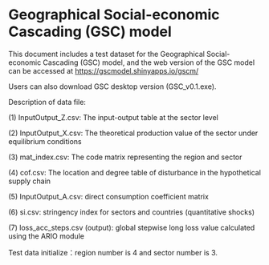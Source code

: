# Geographical Social-economic Cascading (GSC) model

This document includes a test dataset for the Geographical Social-economic Cascading (GSC) model, and the web version of the GSC model can be accessed at https://gscmodel.shinyapps.io/gscm/

Users can also download GSC desktop version (GSC_v0.1.exe).

Description of data file:

(1) InputOutput_Z.csv: The input-output table at the sector level

(2) InputOutput_X.csv: The theoretical production value of the sector under equilibrium conditions

(3) mat_index.csv: The code matrix representing the region and sector

(4) cof.csv: The location and degree table of disturbance in the hypothetical supply chain

(5) InputOutput_A.csv: direct consumption coefficient matrix

(6) si.csv: stringency index for sectors and countries (quantitative shocks)

(7) loss_acc_steps.csv (output): global stepwise long loss value calculated using the ARIO module

Test data initialize：region number is 4 and sector number is 3.

